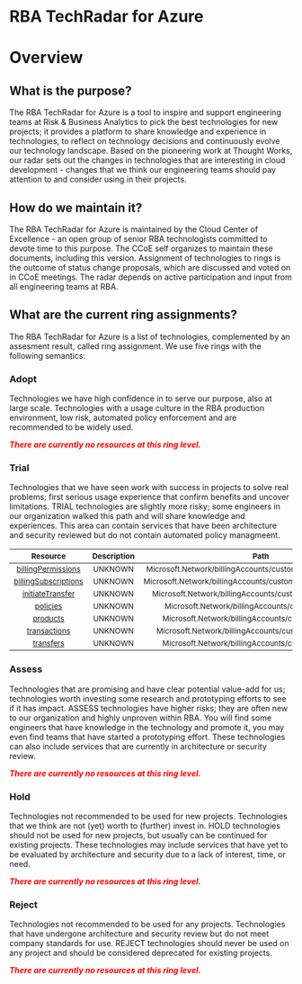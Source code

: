 
RBA TechRadar for Azure
=======================

# Overview

## What is the purpose?


The RBA TechRadar for Azure is a tool to inspire and support engineering teams at Risk & Business Analytics to pick the best technologies for new projects; it provides a platform to share knowledge and experience in technologies, to reflect on technology decisions and continuously evolve our technology landscape.  Based on the pioneering work at Thought Works, our radar sets out the changes in technologies that are interesting in cloud development - changes that we think our engineering teams should pay attention to and consider using in their projects.
## How do we maintain it?


The RBA TechRadar for Azure is maintained by the Cloud Center of Excellence - an open group of senior RBA technologists committed to devote time to this purpose.  The CCoE self organizes to maintain these documents, including this version.  Assignment of technologies to rings is the outcome of status change proposals, which are discussed and voted on in CCoE meetings.  The radar depends on active participation and input from all engineering teams at RBA.
## What are the current ring assignments?


The RBA TechRadar for Azure is a list of technologies, complemented by an assesment result, called ring assignment.  We use five rings with the following semantics:
### Adopt


Technologies we have high confidence in to serve our purpose, also at large scale.  Technologies with a usage culture in the RBA production environment, low risk, automated policy enforcement and are recommended to be widely used.  
  
***<font color="red"> There are currently no resources at this ring level. </font>***
### Trial


Technologies that we have seen work with success in projects to solve real problems;  first serious usage experience that confirm benefits and uncover limitations.  TRIAL technologies are slightly more risky; some engineers in our organization walked this path and will share knowledge and experiences.  This area can contain services that have been architecture and security reviewed but do not contain automated policy managmeent.  

|<sub>Resource</sub>|<sub>Description</sub>|<sub>Path</sub>|<sub>Status</sub>|
| :---: | :---: | :---: | :---: |
|<sub>[billingPermissions](https://github.com/openrba/python-azure-techradar/tree/master/Microsoft.Network/billingAccounts/customers/billingPermissions)</sub>|<sub>UNKNOWN</sub>|<sub>Microsoft.Network/billingAccounts/customers/billingPermissions</sub>|<sub>TRIAL</sub>|
|<sub>[billingSubscriptions](https://github.com/openrba/python-azure-techradar/tree/master/Microsoft.Network/billingAccounts/customers/billingSubscriptions)</sub>|<sub>UNKNOWN</sub>|<sub>Microsoft.Network/billingAccounts/customers/billingSubscriptions</sub>|<sub>TRIAL</sub>|
|<sub>[initiateTransfer](https://github.com/openrba/python-azure-techradar/tree/master/Microsoft.Network/billingAccounts/customers/initiateTransfer)</sub>|<sub>UNKNOWN</sub>|<sub>Microsoft.Network/billingAccounts/customers/initiateTransfer</sub>|<sub>TRIAL</sub>|
|<sub>[policies](https://github.com/openrba/python-azure-techradar/tree/master/Microsoft.Network/billingAccounts/customers/policies)</sub>|<sub>UNKNOWN</sub>|<sub>Microsoft.Network/billingAccounts/customers/policies</sub>|<sub>TRIAL</sub>|
|<sub>[products](https://github.com/openrba/python-azure-techradar/tree/master/Microsoft.Network/billingAccounts/customers/products)</sub>|<sub>UNKNOWN</sub>|<sub>Microsoft.Network/billingAccounts/customers/products</sub>|<sub>TRIAL</sub>|
|<sub>[transactions](https://github.com/openrba/python-azure-techradar/tree/master/Microsoft.Network/billingAccounts/customers/transactions)</sub>|<sub>UNKNOWN</sub>|<sub>Microsoft.Network/billingAccounts/customers/transactions</sub>|<sub>TRIAL</sub>|
|<sub>[transfers](https://github.com/openrba/python-azure-techradar/tree/master/Microsoft.Network/billingAccounts/customers/transfers)</sub>|<sub>UNKNOWN</sub>|<sub>Microsoft.Network/billingAccounts/customers/transfers</sub>|<sub>TRIAL</sub>|

### Assess


Technologies that are promising and have clear potential value-add for us; technologies worth investing some research and prototyping efforts to see if it has impact.  ASSESS technologies have higher risks;  they are often new to our organization and highly unproven within RBA.  You will find some engineers that have knowledge in the technology and promote it, you may even find teams that have started a prototyping effort.  These technologies can also include services that are currently in architecture or security review.  
  
***<font color="red"> There are currently no resources at this ring level. </font>***
### Hold


Technologies not recommended to be used for new projects. Technologies that we think are not (yet) worth to (further) invest in.  HOLD technologies should not be used for new projects, but usually can be continued for existing projects.  These technologies may include services that have yet to be evaluated by architecture and security due to a lack of interest, time, or need.  
  
***<font color="red"> There are currently no resources at this ring level. </font>***
### Reject


Technologies not recommended to be used for any projects. Technologies that have undergone architecture and security review but do not meet company standards for use.  REJECT technologies should never be used on any project and should be considered deprecated for existing projects.  
  
***<font color="red"> There are currently no resources at this ring level. </font>***